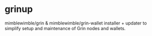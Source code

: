 # grinup
mimblewimble/grin &amp; mimblewimble/grin-wallet installer + updater to simplify setup and maintenance of Grin nodes and wallets.
